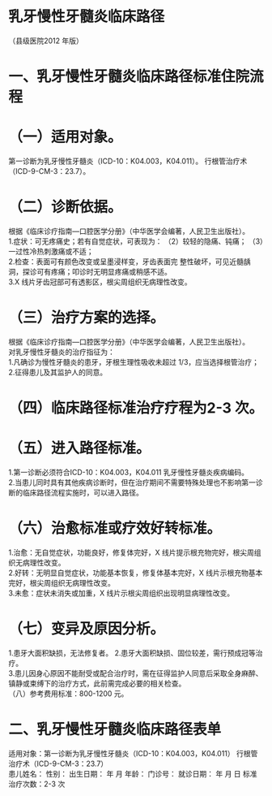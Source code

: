 # 乳牙慢性牙髓炎临床路径  
（县级医院2012 年版）  
# 一、乳牙慢性牙髓炎临床路径标准住院流程  
# （一）适用对象。  
第一诊断为乳牙慢性牙髓炎（ICD-10：K04.003，K04.011）。 行根管治疗术（ICD-9-CM-3：23.7）。  
# （二）诊断依据。  
根据《临床诊疗指南—口腔医学分册》（中华医学会编著，人民卫生出版社）。  
1.症状：可无疼痛史；若有自觉症状，可表现为： （2）较轻的隐痛、钝痛；  （3）一过性冷热刺激痛或不适；  
2.检查：表面可有颜色改变或呈墨浸样变，牙齿表面完 整性破坏，可见近髓龋洞，探诊可有疼痛；叩诊时无明显疼痛或稍感不适。  
3.X 线片牙齿冠部可有透影区，根尖周组织无病理性改变。  
# （三）治疗方案的选择。  
根据《临床诊疗指南—口腔医学分册》（中华医学会编著，人民卫生出版社）。  
对乳牙慢性牙髓炎的治疗指征为：  
1.凡确诊为慢性牙髓炎的患牙，牙根生理性吸收未超过 1/3，应当选择根管治疗；  
2.征得患儿及其监护人的同意。  
# （四）临床路径标准治疗疗程为2-3 次。  
# （五）进入路径标准。  
1.第一诊断必须符合ICD-10：K04.003，K04.011 乳牙慢性牙髓炎疾病编码。  
2.当患儿同时具有其他疾病诊断时，但在治疗期间不需要特殊处理也不影响第一诊断的临床路径流程实施时，可以进入路径。  
# （六）治愈标准或疗效好转标准。  
1.治愈：无自觉症状，功能良好，修复体完好，X 线片提示根充物完好，根尖周组织无病理性改变。  
2.好转：无明显自觉症状，功能基本恢复，修复体基本完好，X 线片示根充物基本完好，根尖周组织无病理性改变。  
3.未愈：症状未消失或加重，X 线片示根尖周组织出现明显病理性改变。  
# （七）变异及原因分析。  
1.患牙大面积缺损，无法修复者。 2.患牙大面积缺损、固位较差，需行预成冠等治疗。  
3.患儿因身心原因不能耐受或配合治疗时，需在征得监护人同意后采取全身麻醉、镇静或束缚下的治疗方式，此前需完成必要的相关检查。  
（八）参考费用标准：800-1200 元。  
# 二、乳牙慢性牙髓炎临床路径表单  
适用对象：第一诊断为乳牙慢性牙髓炎（ICD-10：K04.003，K04.011） 行根管治疗术（ICD-9-CM-3：23.7）  
患儿姓名：            性别：    出生日期：       年   月  年龄：      门诊号：              就诊日期：     年  月  日     标准治疗次数：2-3 次  
